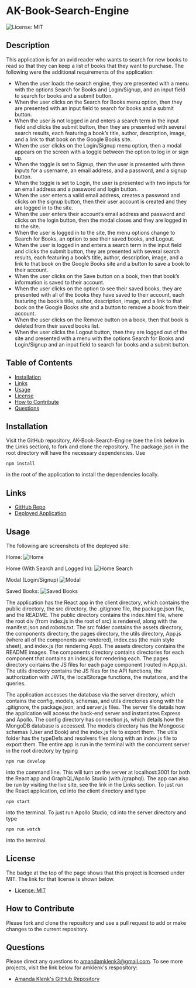 # AK-Book-Search-Engine

![License: MIT](https://img.shields.io/badge/License-MIT-yellow.svg)

## Description
This application is for an avid reader who wants to search for new books to read so that they can keep a list of books that they want to purchase. The following were the additional requirements of the application:

* When the user loads the search engine, they are presented with a menu with the options Search for Books and Login/Signup, and an input field to search for books and a submit button.
* When the user clicks on the Search for Books menu option, then they are presented with an input field to search for books and a submit button.
* When the user is not logged in and enters a search term in the input field and clicks the submit button, then they are presented with several search results, each featuring a book’s title, author, description, image, and a link to that book on the Google Books site.
* When the user clicks on the Login/Signup menu option, then a modal appears on the screen with a toggle between the option to log in or sign up.
* When the toggle is set to Signup, then the user is presented with three inputs for a username, an email address, and a password, and a signup button.
* When the toggle is set to Login, the user is presented with two inputs for an email address and a password and login button.
* When the user enters a valid email address, creates a password and clicks on the signup button, then their user account is created and they are logged in to the site.
* When the user enters their account’s email address and password and clicks on the login button, then the modal closes and they are logged in to the site.
* When the user is logged in to the site, the menu options change to Search for Books, an option to see their saved books, and Logout.
* When the user is logged in and enters a search term in the input field and clicks the submit button, they are presented with several search results, each featuring a book’s title, author, description, image, and a link to that book on the Google Books site and a button to save a book to their account.
* When the user clicks on the Save button on a book, then that book’s information is saved to their account.
* When the user clicks on the option to see their saved books, they are presented with all of the books they have saved to their account, each featuring the book’s title, author, description, image, and a link to that book on the Google Books site and a button to remove a book from their account.
* When the user clicks on the Remove button on a book, then that book is deleted from their saved books list.
* When the user clicks the Logout button, then they are logged out of the site and presented with a menu with the options Search for Books and Login/Signup and an input field to search for books and a submit button.

## Table of Contents
- [Installation](#installation)
- [Links](#links)
- [Usage](#usage)
- [License](#license)
- [How to Contribute](#how-to-contribute)
- [Questions](#questions)

## Installation
Visit the GitHub repository, AK-Book-Search-Engine (see the link below in the Links section), to fork and clone the repository. The package.json in the root directory will have the necessary dependencies. Use
````````````
npm install
````````````
in the root of the application to install the dependencies locally.

## Links
- [GitHub Repo](https://github.com/amklenk/AK-Book-Search-Engine)
- [Deployed Application](https://ak-book-search-engine.herokuapp.com/)

## Usage
The following are screenshots of the deployed site:

Home:
![Home](/client/src/assets/home.png)

Home (With Search and Logged In):
![Home Search](/client/src/assets/search.png)

Modal (Login/Signup)
![Modal](/client/src/assets/log-sign.png)

Saved Books:
![Saved Books](/client/src/assets/saved.png)

The application has the React app in the client directory, which contains the public directory, the src directory, the .gitignore file, the package.json file, and the README. The public directory contains the index.html file, where the root div (from index.js in the root of src) is rendered, along with the manifest.json and robots.txt. The src folder contains the assets directory, the components directory, the pages directory, the utils directory, App.js (where all of the components are rendered), index.css (the main style sheet), and index.js (for rendering App). The assets directory contains the README images. The components directory contains directories for each component that contains an index.js for rendering each. The pages directory contains the JS files for each page component (routed in App.js). The utils directory contains the JS files for the API functions, the authorization with JWTs, the localStorage functions, the mutations, and the queries.

The application accesses the database via the server directory, which contains the config, models, schemas, and utils directories along with the .gitignore, the package.json, and server.js files. The server file details how the application will access the back-end server and instantiates Express and Apollo. The config directory has connection.js, which details how the MongoDB database is accessed. The models directory has the Mongoose schemas (User and Book) and the index.js file to export them. The utils folder has the typeDefs and resolvers files along with an index.js file to export them.
The entire app is run in the terminal with the concurrent server in the root directory by typing
````````````````
npm run develop
````````````````
into the command line. This will turn on the server at localhost:3001 for both the React app and GraphQL/Apollo Studio (with /graphql). The app can also be run by visiting the live site, see the link in the Links section. To just run the React application, cd into the client directory and type
``````````
npm start
``````````
into the terminal. To just run Apollo Studio, cd into the server directory and type
``````````````
npm run watch
``````````````
into the terminal.

## License
The badge at the top of the page shows that this project is licensed under MIT. The link for that license is shown below.
- [License: MIT](https://opensource.org/licenses/MIT)

## How to Contribute
Please fork and clone the repository and use a pull request to add or make changes to the current repository.

## Questions
Please direct any questions to amandamklenk3@gmail.com. To see more projects, visit the link below for amklenk's respository:
- [Amanda Klenk's GitHub Repository](https://github.com/amklenk)